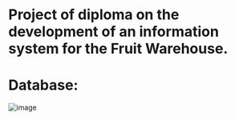# Project of diploma on the development of an information system for the Fruit Warehouse.
# Database:
![image](https://user-images.githubusercontent.com/48885267/126790577-ffec9099-c834-41cc-befc-be9680b8c68d.png)
